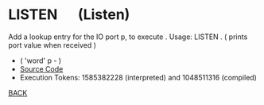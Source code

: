 # LISTEN &emsp; (Listen)
Add a lookup entry for the IO port p, to execute <word>. Usage: <port> LISTEN . ( prints port value when received )
* ( 'word' p - )
* [Source Code](../words/amc_ext/Listen.cs)
* Execution Tokens: 1585382228 (interpreted) and 1048511316 (compiled)


[BACK](builtins.md#Listen)
